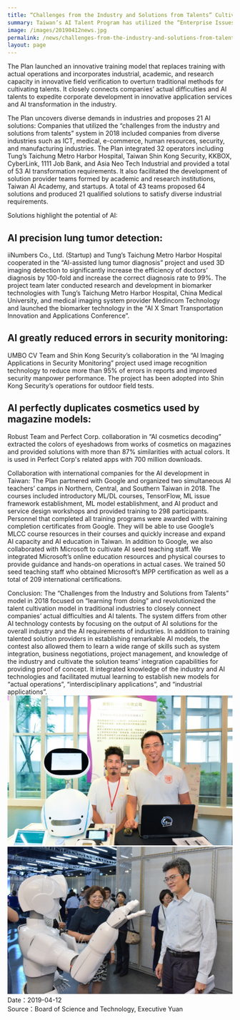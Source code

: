 ```yaml
---
title: “Challenges from the Industry and Solutions from Talents” Cultivate Talents for Applications in New AI Era
summary: Taiwan’s AI Talent Program has utilized the “Enterprise Issues”, “Issues Solving”, “Talent Training”, and “Link International” system to assist AI development in industries and cultivate AI talents to build exclusive AI applications for companies.
image: /images/20190412news.jpg
permalink: /news/challenges-from-the-industry-and-solutions-from-talents-cultivate-talents-for-applications-in-new-ai-era/
layout: page
---
```

The Plan launched an innovative training model that replaces training with actual operations and incorporates industrial, academic, and research capacity in innovative field verification to overturn traditional methods for cultivating talents. It closely connects companies’ actual difficulties and AI talents to expedite corporate development in innovative application services and AI transformation in the industry.

The Plan uncovers diverse demands in industries and proposes 21 AI solutions:
Companies that utilized the “challenges from the industry and solutions from talents” system in 2018 included companies from diverse industries such as ICT, medical, e-commerce, human resources, security, and manufacturing industries. The Plan integrated 32 operators including Tung’s Taichung Metro Harbor Hospital, Taiwan Shin Kong Security, KKBOX, CyberLink, 1111 Job Bank, and Asia Neo Tech Industrial and provided a total of 53 AI transformation requirements.
It also facilitated the development of solution provider teams formed by academic and research institutions, Taiwan AI Academy, and startups. A total of 43 teams proposed 64 solutions and produced 21 qualified solutions to satisfy diverse industrial requirements.

Solutions highlight the potential of AI:
## **AI precision lung tumor detection:** 
iiNumbers Co., Ltd. (Startup) and Tung’s Taichung Metro Harbor Hospital cooperated in the “AI-assisted lung tumor diagnosis” project and used 3D imaging detection to significantly increase the efficiency of doctors’ diagnosis by 100-fold and increase the correct diagnosis rate to 99%. The project team later conducted research and development in biomarker technologies with Tung’s Taichung Metro Harbor Hospital, China Medical University, and medical imaging system provider Medincom Technology and launched the biomarker technology in the “AI X Smart Transportation Innovation and Applications Conference”.
## **AI greatly reduced errors in security monitoring:**
UMBO CV Team and Shin Kong Security’s collaboration in the “AI Imaging Applications in Security Monitoring” project used image recognition technology to reduce more than 95% of errors in reports and improved security manpower performance. The project has been adopted into Shin Kong Security’s operations for outdoor field tests.
## **AI perfectly duplicates cosmetics used by magazine models:**
Robust Team and Perfect Corp. collaboration in “AI cosmetics decoding” extracted the colors of eyeshadows from works of cosmetics on magazines and provided solutions with more than 87% similarities with actual colors. It is used in Perfect Corp's related apps with 700 million downloads.

Collaboration with international companies for the AI development in Taiwan:
The Plan partnered with Google and organized two simultaneous AI teachers’ camps in Northern, Central, and Southern Taiwan in 2018. The courses included introductory ML/DL courses, TensorFlow, ML issue framework establishment, ML model establishment, and AI product and service design workshops and provided training to 298 participants.
Personnel that completed all training programs were awarded with training completion certificates from Google. They will be able to use Google’s MLCC course resources in their courses and quickly increase and expand AI capacity and AI education in Taiwan.
In addition to Google, we also collaborated with Microsoft to cultivate AI seed teaching staff. We integrated Microsoft’s online education resources and physical courses to provide guidance and hands-on operations in actual cases. We trained 50 seed teaching staff who obtained Microsoft’s MPP certification as well as a total of 209 international certifications.

Conclusion:
The “Challenges from the Industry and Solutions from Talents” model in 2018 focused on “learning from doing” and revolutionized the talent cultivation model in traditional industries to closely connect companies’ actual difficulties and AI talents. The system differs from other AI technology contests by focusing on the output of AI solutions for the overall industry and the AI requirements of industries. In addition to training talented solution providers in establishing remarkable AI models, the contest also allowed them to learn a wide range of skills such as system integration, business negotiations, project management, and knowledge of the industry and cultivate the solution teams’ integration capabilities for providing proof of concept. It integrated knowledge of the industry and AI technologies and facilitated mutual learning to establish new models for “actual operations”, “interdisciplinary applications”, and “industrial applications”.
![](/images/20190412-1news.jpg)
![](/images/20190412-2news.jpg)
<br/>
Date：2019-04-12
<br/>
Source：Board of Science and Technology, Executive Yuan
